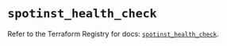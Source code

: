 # `spotinst_health_check`

Refer to the Terraform Registry for docs: [`spotinst_health_check`](https://registry.terraform.io/providers/spotinst/spotinst/1.185.0/docs/resources/health_check).
